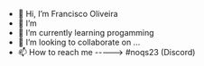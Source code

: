 - 👋 Hi, I’m Francisco Oliveira
- 👀 I’m 
- 🌱 I’m currently learning progamming 
- 💞️ I’m looking to collaborate on ...
- 📫 How to reach me -----> #noqs23 (Discord)


